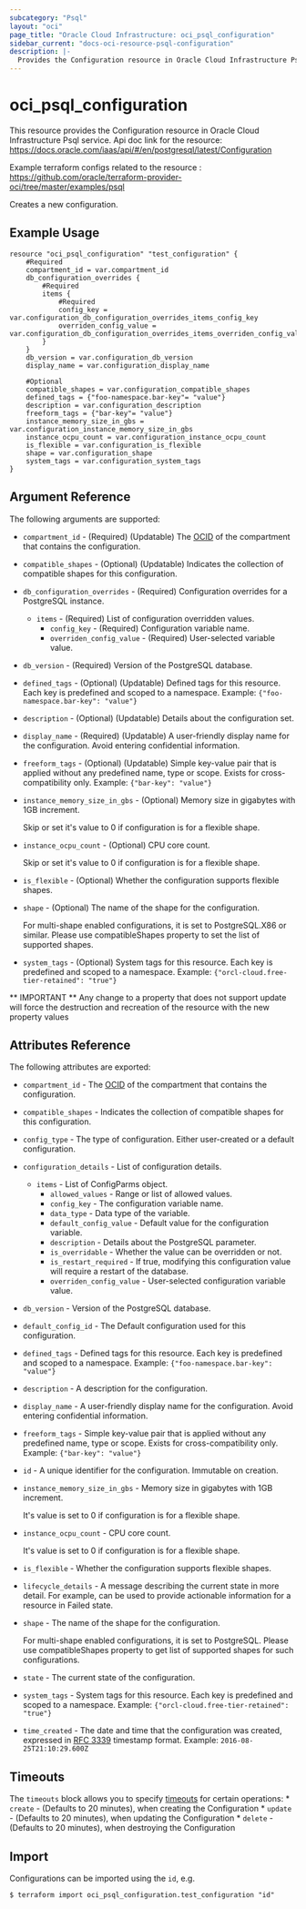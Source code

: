 ```yaml
---
subcategory: "Psql"
layout: "oci"
page_title: "Oracle Cloud Infrastructure: oci_psql_configuration"
sidebar_current: "docs-oci-resource-psql-configuration"
description: |-
  Provides the Configuration resource in Oracle Cloud Infrastructure Psql service
---
```


# oci_psql_configuration
This resource provides the Configuration resource in Oracle Cloud Infrastructure Psql service.
Api doc link for the resource: https://docs.oracle.com/iaas/api/#/en/postgresql/latest/Configuration

Example terraform configs related to the resource : https://github.com/oracle/terraform-provider-oci/tree/master/examples/psql

Creates a new configuration.


## Example Usage

```hcl
resource "oci_psql_configuration" "test_configuration" {
	#Required
	compartment_id = var.compartment_id
	db_configuration_overrides {
		#Required
		items {
			#Required
			config_key = var.configuration_db_configuration_overrides_items_config_key
			overriden_config_value = var.configuration_db_configuration_overrides_items_overriden_config_value
		}
	}
	db_version = var.configuration_db_version
	display_name = var.configuration_display_name

	#Optional
	compatible_shapes = var.configuration_compatible_shapes
	defined_tags = {"foo-namespace.bar-key"= "value"}
	description = var.configuration_description
	freeform_tags = {"bar-key"= "value"}
	instance_memory_size_in_gbs = var.configuration_instance_memory_size_in_gbs
	instance_ocpu_count = var.configuration_instance_ocpu_count
	is_flexible = var.configuration_is_flexible
	shape = var.configuration_shape
	system_tags = var.configuration_system_tags
}
```

## Argument Reference

The following arguments are supported:

* `compartment_id` - (Required) (Updatable) The [OCID](https://docs.cloud.oracle.com/iaas/Content/General/Concepts/identifiers.htm) of the compartment that contains the configuration.
* `compatible_shapes` - (Optional) (Updatable) Indicates the collection of compatible shapes for this configuration. 
* `db_configuration_overrides` - (Required) Configuration overrides for a PostgreSQL instance.
	* `items` - (Required) List of configuration overridden values.
		* `config_key` - (Required) Configuration variable name.
		* `overriden_config_value` - (Required) User-selected variable value.
* `db_version` - (Required) Version of the PostgreSQL database.
* `defined_tags` - (Optional) (Updatable) Defined tags for this resource. Each key is predefined and scoped to a namespace. Example: `{"foo-namespace.bar-key": "value"}` 
* `description` - (Optional) (Updatable) Details about the configuration set.
* `display_name` - (Required) (Updatable) A user-friendly display name for the configuration. Avoid entering confidential information.
* `freeform_tags` - (Optional) (Updatable) Simple key-value pair that is applied without any predefined name, type or scope. Exists for cross-compatibility only. Example: `{"bar-key": "value"}` 
* `instance_memory_size_in_gbs` - (Optional) Memory size in gigabytes with 1GB increment.

	Skip or set it's value to 0 if configuration is for a flexible shape. 
* `instance_ocpu_count` - (Optional) CPU core count.

	Skip or set it's value to 0 if configuration is for a flexible shape. 
* `is_flexible` - (Optional) Whether the configuration supports flexible shapes.
* `shape` - (Optional) The name of the shape for the configuration. 

	For multi-shape enabled configurations, it is set to PostgreSQL.X86 or similar. Please use compatibleShapes property to set the list of supported shapes. 
* `system_tags` - (Optional) System tags for this resource. Each key is predefined and scoped to a namespace. Example: `{"orcl-cloud.free-tier-retained": "true"}` 


** IMPORTANT **
Any change to a property that does not support update will force the destruction and recreation of the resource with the new property values

## Attributes Reference

The following attributes are exported:

* `compartment_id` - The [OCID](https://docs.cloud.oracle.com/iaas/Content/General/Concepts/identifiers.htm) of the compartment that contains the configuration.
* `compatible_shapes` - Indicates the collection of compatible shapes for this configuration. 
* `config_type` - The type of configuration. Either user-created or a default configuration.
* `configuration_details` - List of configuration details.
	* `items` - List of ConfigParms object.
		* `allowed_values` - Range or list of allowed values.
		* `config_key` - The configuration variable name.
		* `data_type` - Data type of the variable.
		* `default_config_value` - Default value for the configuration variable.
		* `description` - Details about the PostgreSQL parameter.
		* `is_overridable` - Whether the value can be overridden or not.
		* `is_restart_required` - If true, modifying this configuration value will require a restart of the database.
		* `overriden_config_value` - User-selected configuration variable value.
* `db_version` - Version of the PostgreSQL database.
* `default_config_id` - The Default configuration used for this configuration.
* `defined_tags` - Defined tags for this resource. Each key is predefined and scoped to a namespace. Example: `{"foo-namespace.bar-key": "value"}` 
* `description` - A description for the configuration.
* `display_name` - A user-friendly display name for the configuration. Avoid entering confidential information.
* `freeform_tags` - Simple key-value pair that is applied without any predefined name, type or scope. Exists for cross-compatibility only. Example: `{"bar-key": "value"}` 
* `id` - A unique identifier for the configuration. Immutable on creation.
* `instance_memory_size_in_gbs` - Memory size in gigabytes with 1GB increment.

	It's value is set to 0 if configuration is for a flexible shape. 
* `instance_ocpu_count` - CPU core count.

	It's value is set to 0 if configuration is for a flexible shape. 
* `is_flexible` - Whether the configuration supports flexible shapes.
* `lifecycle_details` - A message describing the current state in more detail. For example, can be used to provide actionable information for a resource in Failed state.
* `shape` - The name of the shape for the configuration. 

	For multi-shape enabled configurations, it is set to PostgreSQL. Please use compatibleShapes property to get list of supported shapes for such configurations. 
* `state` - The current state of the configuration.
* `system_tags` - System tags for this resource. Each key is predefined and scoped to a namespace. Example: `{"orcl-cloud.free-tier-retained": "true"}` 
* `time_created` - The date and time that the configuration was created, expressed in [RFC 3339](https://tools.ietf.org/rfc/rfc3339) timestamp format.  Example: `2016-08-25T21:10:29.600Z` 

## Timeouts

The `timeouts` block allows you to specify [timeouts](https://registry.terraform.io/providers/oracle/oci/latest/docs/guides/changing_timeouts) for certain operations:
	* `create` - (Defaults to 20 minutes), when creating the Configuration
	* `update` - (Defaults to 20 minutes), when updating the Configuration
	* `delete` - (Defaults to 20 minutes), when destroying the Configuration


## Import

Configurations can be imported using the `id`, e.g.

```
$ terraform import oci_psql_configuration.test_configuration "id"
```


